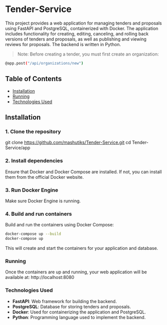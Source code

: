 
# Tender-Service

[](https://github.com/mashutiks/Tender-Service/blob/main/README.md#tender-service)

This project provides a web application for managing tenders and proposals using FastAPI and PostgreSQL, containerized with Docker. 
The application includes functionality for creating, editing, canceling, and rolling back versions of tenders and proposals, as well as publishing and viewing reviews for proposals. The backend is written in Python. 

>Note: Before creating a tender, you must first create an organization:
```bash
@app.post("/api/organizations/new")
```

## Table of Contents

[](https://github.com/mashutiks/Tender-Service/blob/main/README.md#table-of-contents)

-   [Installation](https://github.com/mashutiks/Tender-Service/blob/main/README.md#installation)
-   [Running](https://github.com/mashutiks/Tender-Service/blob/main/README.md#running)
-   [Technologies Used](https://github.com/mashutiks/Tender-Service/blob/main/README.md#technologies-used)

## Installation

[](https://github.com/mashutiks/Tender-Service/blob/main/README.md#installation)

### 1. Clone the repository

[](https://github.com/mashutiks/Tender-Service/blob/main/README.md#1-clone-the-repository)

git clone https://github.com/mashutiks/Tender-Service.git
cd Tender-Service/app

### 2. Install dependencies
Ensure that Docker and Docker Compose are installed. If not, you can install them from the official Docker website.

### 3. Run Docker Engine
Make sure Docker Engine is running.

### 4. Build and run containers
Build and run the containers using Docker Compose:

```bash
docker-compose up --build
docker-compose up
```

This will create and start the containers for your application and database.

### Running
Once the containers are up and running, your web application will be available at: http://localhost:8080

### Technologies Used
- **FastAPI**: Web framework for building the backend.
- **PostgreSQL**: Database for storing tenders and proposals.
- **Docker**: Used for containerizing the application and PostgreSQL.
- **Python**: Programming language used to implement the backend.
